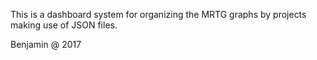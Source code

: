This is a dashboard system for organizing the MRTG graphs by projects making use of JSON files.

Benjamin @ 2017
